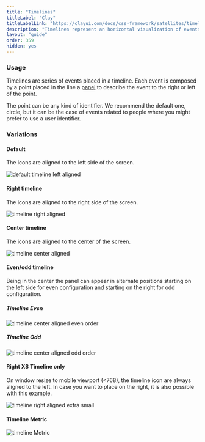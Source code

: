 ```yaml
---
title: "Timelines"
titleLabel: "Clay"
titleLabelLink: "https://clayui.com/docs/css-framework/satellites/timelines.html"
description: "Timelines represent an horizontal visualization of events along the time."
layout: "guide"
order: 359
hidden: yes
---
```



### Usage

Timelines are series of events placed in a timeline. Each event is composed by a point placed in the line a [panel](../panel) to describe the event to the right or left of the point.

The point can be any kind of identifier. We recommend the default one, circle, but it can be the case of events related to people where you might prefer to use a user identifier.

### Variations

#### Default

The icons are aligned to the left side of the screen.

![default timeline left aligned](/images/lexicon/TimelineDefault.jpg)

#### Right timeline

The icons are aligned to the right side of the screen.

![timeline right aligned](/images/lexicon/TimelineRightNew.jpg)

#### Center timeline

The icons are aligned to the center of the screen.

![timeline center aligned](/images/lexicon/TimelineCenter.jpg)

#### Even/odd timeline

Being in the center the panel can appear in alternate positions starting on the left side for even configuration and starting on the right for odd configuration.

##### **Timeline Even**
![timeline center aligned even order](/images/lexicon/TimelineCenterEven.jpg)

##### **Timeline Odd**
![timeline center aligned odd order](/images/lexicon/TimelineCenterOdd.jpg)


#### Right XS Timeline only

On window resize to mobile viewport (<768), the timeline icon are always aligned to the left. In case you want to place on the right, it is also possible with this example.

![timeline right aligned extra small ](/images/lexicon/TimelineCenterRightXSOnly.jpg)

#### Timeline Metric
![timeline Metric ](/images/lexicon/timelineMetrics.jpg)
